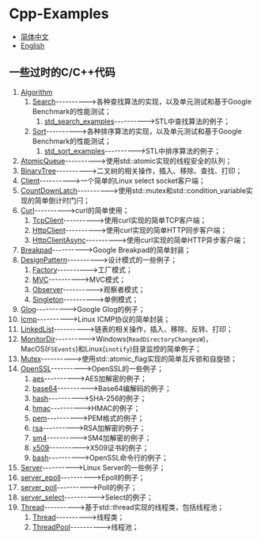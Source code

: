 # Cpp-Examples

- [简体中文](README.md)
- [English](README.en.md)

## 一些过时的C/C++代码

1. [Algorithm](./Algorithm/)
   1. [Search](./Algorithm/Search/search.hpp)---------->各种查找算法的实现，以及单元测试和基于Google Benchmark的性能测试；
      1. [std_search_examples](./Algorithm/Search/std_search_examples.cc)---------->STL中查找算法的例子；
   2. [Sort](./Algorithm/Sort/sort.hpp)---------->各种排序算法的实现，以及单元测试和基于Google Benchmark的性能测试；
      1. [std_sort_examples](./Algorithm/Sort/std_sort_examples.cc)---------->STL中排序算法的例子；
2. [AtomicQueue](./AtomicQueue/atomicqueue.hpp)---------->使用std::atomic实现的线程安全的队列；
3. [BinaryTree](./BinaryTree/binarytree.hpp)---------->二叉树的相关操作，插入、移除、查找、打印；
4. [Client](./Client/client.cpp)---------->一个简单的Linux select socket客户端；
5. [CountDownLatch](./CountDownLatch/countdownlatch.hpp)---------->使用std::mutex和std::condition_variable实现的简单倒计时门闩；
6. [Curl](./Curl/)---------->curl的简单使用；
   1. [TcpClient](./Curl/tcpclient.hpp)---------->使用curl实现的简单TCP客户端；
   2. [HttpClient](./Curl/httpclient.hpp)---------->使用curl实现的简单HTTP同步客户端；
   3. [HttpClientAsync](./Curl/httpclient_async.hpp)---------->使用curl实现的简单HTTP异步客户端；
7. [Breakpad](./Breakpad/breakpad.hpp)---------->Google Breakpad的简单封装；
8. [DesignPattern](./DesignPattern)---------->设计模式的一些例子；
   1. [Factory](./DesignPattern/Factory/factory.hpp)---------->工厂模式；
   2. [MVC](./DesignPattern/MVC/model.hpp)---------->MVC模式；
   3. [Observer](./DesignPattern/Observer/observer.hpp)---------->观察者模式；
   4. [Singleton](./DesignPattern/Singleton/singleton.hpp)---------->单例模式；
9. [Glog](./Glog/main.cc)---------->Google Glog的例子；
10. [Icmp](./Icmp/icmp.hpp)---------->Linux ICMP协议的简单封装；
11. [LinkedList](./LinkedList/linkedlist.hpp)---------->链表的相关操作，插入、移除、反转、打印；
12. [MonitorDir](./MonitorDir/monitordir.hpp)---------->Windows(`ReadDirectoryChangesW`)，MacOS(`FSEvents`)和Linux(`inotify`)目录监控的简单例子；
13. [Mutex](./Mutex/mutex.hpp)---------->使用std::atomic_flag实现的简单互斥锁和自旋锁；
14. [OpenSSL](./OpenSSL)---------->OpenSSL的一些例子；
    1. [aes](./OpenSSL/openssl_aes.cc)---------->AES加解密的例子；
    2. [base64](./OpenSSL/openssl_base64.cc)---------->Base64编解码的例子；
    3. [hash](./OpenSSL/openssl_hash.cc)---------->SHA-256的例子；
    4. [hmac](./OpenSSL/openssl_hmac.cc)---------->HMAC的例子；
    5. [pem](./OpenSSL/openssl_pem.cc)---------->PEM格式的例子；
    6. [rsa](./OpenSSL/openssl_rsa.cc)---------->RSA加解密的例子；
    7. [sm4](./OpenSSL/openssl_sm4.cc)---------->SM4加解密的例子；
    8. [x509](./OpenSSL/openssl_x509.cc)---------->X509证书的例子；
    9. [bash](./OpenSSL/openssl_bash.sh)---------->OpenSSL命令行的例子；
15. [Server](./Server)---------->Linux Server的一些例子；
16. [server_epoll](./Server/server_epoll.cc)---------->Epoll的例子；
17. [server_poll](./Server/server_poll.cc)---------->Poll的例子；
18. [server_select](./Server/server_select.cc)---------->Select的例子；
19. [Thread](./Thread/)---------->基于std::thread实现的线程类，包括线程池；
    1. [Thread](./Thread/thread.hpp)---------->线程类；
    2. [ThreadPool](./Thread/threadpool.hpp)---------->线程池；
